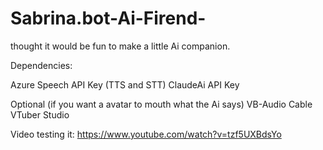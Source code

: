 # Sabrina.bot-Ai-Firend-
thought it would be fun to make a little Ai companion.

Dependencies: 

  Azure Speech API Key (TTS and STT)
  ClaudeAi API Key

  Optional (if you want a avatar to mouth what the Ai says)
    VB-Audio Cable
    VTuber Studio
  

Video testing it: 
https://www.youtube.com/watch?v=tzf5UXBdsYo 
